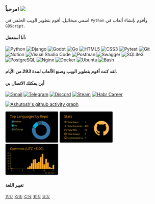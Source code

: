 ### مرحباً! <img src="https://i.imgur.com/ht1cLtJ.gif" width="50"/>

اسمي ميخائيل. أقوم بتطوير الويب الخلفي في `Python` وأقوم بإنشاء ألعاب في `GDScript`.

#### أنا أستعمل:

<div class="image-row">
  <img src="https://camo.githubusercontent.com/52ec9548f75773e7841dd77f89a654e8a0bc2cce02da2eb43f84240f50351512/68747470733a2f2f74656368737461636b2d67656e657261746f722e76657263656c2e6170702f707974686f6e2d69636f6e2e737667" width="40" alt="Python" title="Python"/>
  <img src="https://camo.githubusercontent.com/b24750380ccf58b0c7d79c7875d7300b2b99a49061c7e4199ac077c4713f7156/68747470733a2f2f74656368737461636b2d67656e657261746f722e76657263656c2e6170702f646a616e676f2d69636f6e2e737667" width="40" alt="Django" title="Django"/>
  <img src="https://habrastorage.org/webt/ry/72/lx/ry72lxdqz5oiw9i0qsobi2wlks4.gif" width="50" alt="Godot" title="Godot"/>
  <img src="https://habrastorage.org/webt/vw/wl/yh/vwwlyhl18xp3yt34bgozvsmwe5c.png" width="60" alt="Go" title="Go"/>
  <img src="https://user-images.githubusercontent.com/25181517/192158954-f88b5814-d510-4564-b285-dff7d6400dad.png" width="40" alt="HTML5" title="HTML5"/>
  <img src="https://user-images.githubusercontent.com/25181517/183898674-75a4a1b1-f960-4ea9-abcb-637170a00a75.png" width="40" alt="CSS3" title="CSS3"/>
  <img src="https://user-images.githubusercontent.com/25181517/184117132-9e89a93b-65fb-47c3-91e7-7d0f99e7c066.png" width="40" alt="Pytest" title="Pytest"/>
  <img src="https://user-images.githubusercontent.com/25181517/192108372-f71d70ac-7ae6-4c0d-8395-51d8870c2ef0.png" width="40" alt="Git" title="Git"/>
  <img src="https://skillicons.dev/icons?i=notion" width="40" alt="Notion" title="Notion"/>
  <img src="https://user-images.githubusercontent.com/25181517/192108891-d86b6220-e232-423a-bf5f-90903e6887c3.png" width="40" alt="Visual Studio Code" title="Visual Studio Code"/>
  <img src="https://user-images.githubusercontent.com/25181517/192109061-e138ca71-337c-4019-8d42-4792fdaa7128.png" width="40" alt="Postman" title="Postman"/>
  <img src="https://user-images.githubusercontent.com/25181517/186711335-a3729606-5a78-4496-9a36-06efcc74f800.png" width="40" alt="Swagger" title="Swagger"/>
  <img src="https://github.com/marwin1991/profile-technology-icons/assets/136815194/82df4543-236b-4e45-9604-5434e3faab17" width="40" alt="SQLite3" title="SQLite3"/>
  <img src="https://icon.icepanel.io/Technology/svg/PostgresSQL.svg" width="40" alt="PostgreSQL" title="PostgreSQL"/>
  <img src="https://camo.githubusercontent.com/a6ed903c5b1c0e78386c1444bf950d30bfd65c4da93861f0addf865f3079ac07/68747470733a2f2f74656368737461636b2d67656e657261746f722e76657263656c2e6170702f6e67696e782d69636f6e2e737667" width="40" alt="Nginx" title="Nginx"/>
  <img src="https://camo.githubusercontent.com/2d821f427e22599bab98d58d10af94518c146882fb0037e742f69354aacacb6c/68747470733a2f2f74656368737461636b2d67656e657261746f722e76657263656c2e6170702f646f636b65722d69636f6e2e737667" width="40" alt="Docker" title="Docker"/>
  <img src="https://icon.icepanel.io/Technology/svg/Ubuntu.svg" width="40" alt="Ubuntu" title="Ubuntu"/>
  <img src="https://icon.icepanel.io/Technology/png-shadow-512/Bash.png" width="40" alt="Bash" title="Bash"/>
</div>

#### لقد كنت أقوم بتطوير الويب وصنع الألعاب لمدة ***293*** من الأيام.

#### أين يمكنك الاتصال بي

  [![Gmail](https://img.shields.io/badge/gmail-black?style=for-the-badge&logo=gmail&logoColor=FFA726)](https://mail.google.com/mail/u/0/#inbox?compose=NZVHGBDCZJXJjtMPgkglZzNSxMpvfFCQqrrkssFrkSlJhQsfsJZQXnBnCGVTwVKgfkZXlq)
  [![Telegram](https://img.shields.io/badge/telegram-black?style=for-the-badge&logo=Telegram&logoColor=FFA726)](https://t.me/linkoffee)
  [![Discord](https://img.shields.io/badge/DISCORD-black?style=for-the-badge&logo=Discord&logoColor=FFA726)](https://discordapp.com/users/774180553548496928/)
  [![Steam](https://img.shields.io/badge/steam-black?style=for-the-badge&logo=steam&logoColor=FFA726)](https://steamcommunity.com/id/flyrane_russia/)
  [![Habr Career](https://img.shields.io/badge/habr%20career-black?style=for-the-badge&logo=Habr&logoColor=FFA726)](https://career.habr.com/linkoffee)

[![Ashutosh's github activity graph](https://github-readme-activity-graph.vercel.app/graph?username=linkoffee&theme=high-contrast&grid=false&radius=16&hide_border=true&area=true&area_color=FFB74D&line=FFA726&point=000000)](https://github.com/ashutosh00710/github-readme-activity-graph)

<div class="image-row">
  <img src="https://raw.githubusercontent.com/linkoffee/linkoffee/main/profile-summary-card-output/great_gatsby/1-repos-per-language.svg" width="33%"/>
  <img src="https://raw.githubusercontent.com/linkoffee/linkoffee/main/profile-summary-card-output/great_gatsby/3-stats.svg" width="33%"/>
  <img src="https://raw.githubusercontent.com/linkoffee/linkoffee/main/profile-summary-card-output/great_gatsby/4-productive-time.svg" width="33%"/>
</div>

#### تغيير اللغة
[🇷🇺](README.md) [🇬🇧](README_EN.md) [🇨🇳](README_CN.md) [🇪🇸](README_ES.md) [🇺🇦](README_UA.md)
